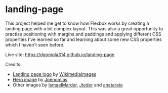 # landing-page

This project helped me get to know how Flexbox works by creating a landing page with a bit complex layout. This was also a great opportunity to practise positioning with margins and paddings and applying different CSS properties I've learned so far and learning about some new CSS properties which I haven't seen before.

Live site: https://dgomola314.github.io/landing-page

Credits:
- [Landing page logo](https://pixabay.com/vectors/car-rental-icon-key-automobile-872717) by [WikimediaImages](https://pixabay.com/users/wikimediaimages-1185597)
- [Hero image](https://pixabay.com/photos/car-electric-car-hybrid-car-3117778) by [Joenomias](https://pixabay.com/users/joenomias-2512814/)
- Other images by [IsmaelMarder](https://pixabay.com/users/ismaelmarder-11178973/), [Jteder](https://pixabay.com/users/jteder-11183097/) and [anatarate](https://pixabay.com/users/anaterate-2348028/)